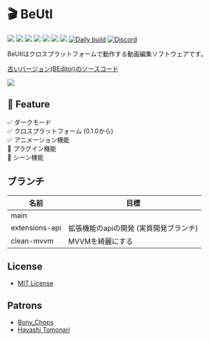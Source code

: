 # 🎬 BeUtl

![](https://img.shields.io/github/issues/b-editor/BeUtl)
![](https://img.shields.io/github/forks/b-editor/BeUtl)
![](https://img.shields.io/github/stars/b-editor/BeUtl)
![](https://img.shields.io/github/license/b-editor/BeUtl)
![](https://img.shields.io/github/downloads/b-editor/BeUtl/total)
![](https://img.shields.io/github/v/release/b-editor/BeUtl)
![](https://img.shields.io/github/repo-size/b-editor/BeUtl)
[![Daily build](https://github.com/b-editor/BeUtl/actions/workflows/daily-build.yml/badge.svg)](https://github.com/b-editor/BeUtl/actions/workflows/daily-build.yml)
[![Discord](https://img.shields.io/discord/868076100511760385.svg?label=&logo=discord&logoColor=ffffff&color=7389D8&labelColor=6A7EC2)](https://discord.gg/Bm3pnVc928)

BeUtlはクロスプラットフォームで動作する動画編集ソフトウェアです。  

[古いバージョン(BEditor)のソースコード](https://github.com/b-editor/BeUtl/tree/old/main)

![](https://raw.github.com/b-editor/BeUtl/main/assets/screenshots/screenshot-light-dark.png)

## 📖 Feature

✅ ダークモード  
✅ クロスプラットフォーム (0.1.0から)  
✅ アニメーション機能  
🚧 プラグイン機能  
🚧 シーン機能  

## ブランチ
| 名前 | 目標 |
| --- | --- |
| main |  |
| extensions-api | 拡張機能のapiの開発 (実質開発ブランチ) |
| clean-mvvm | MVVMを綺麗にする |

## License

- [MIT License](https://github.com/b-editor/BeUtl/blob/main/LICENSE)

## Patrons

- [Bony_Chops](https://www.patreon.com/user/creators?u=52944861)
- [Hayashi Tomonari](https://www.patreon.com/user/creators?u=62872137)
